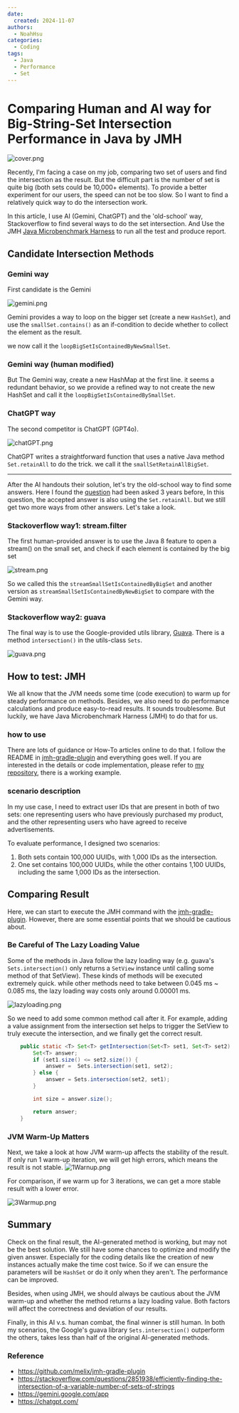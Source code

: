 ```yaml
---
date:
  created: 2024-11-07
authors:
  - NoahHsu
categories:
  - Coding
tags:
  - Java
  - Performance
  - Set
---
```

# Comparing Human and AI way for Big-String-Set Intersection Performance in Java by JMH

![cover.png](resources/BigSetIntersec/cover.png)

Recently, I'm facing a case on my job, comparing two set of users and find the intersection as the result. But the difficult part is the number of set is quite big (both sets could be 10,000+ elements). To provide a better experiment for our users, the speed can not be too slow. So I want to find a relatively quick way to do the intersection work. 

In this article, I use AI (Gemini, ChatGPT) and the 'old-school' way, Stackoverflow to find several ways to do the set intersection. And Use the JMH [Java Microbenchmark Harness](https://github.com/openjdk/jmh) to run all the test and produce report.

<!-- more -->

## Candidate Intersection Methods

### Gemini way

First candidate is the Gemini 

![gemini.png](resources/BigSetIntersec/gemini.png)

Gemini provides a way to loop on the bigger set (create a new `HashSet`), and use the `smallSet.contains()` as an if-condition to decide whether to collect the element as the result.

we now call it the `loopBigSetIsContainedByNewSmallSet`.

### Gemini way (human modified)

But The Gemini way, create a new HashMap at the first line. it seems a redundant behavior, so we provide a refined way to not create the new HashSet and call it the `loopBigSetIsContainedBySmallSet`.

### ChatGPT way

The second competitor is ChatGPT (GPT4o).

![chatGPT.png](resources/BigSetIntersec/chatGPT.png)

ChatGPT writes a straightforward function that uses a native Java method `Set.retainAll` to do the trick. we call it the `smallSetRetainAllBigSet`.

---

After the AI handouts their solution, let's try the old-school way to find some answers. Here I found the [question](https://stackoverflow.com/questions/2851938/efficiently-finding-the-intersection-of-a-variable-number-of-sets-of-strings) had been asked 3 years before, In this question, the accepted answer is also using the `Set.retainAll`. but we still get two more ways from other answers. Let's take a look.

### Stackoverflow way1: stream.filter

The first human-provided answer is to use the Java 8 feature to open a stream() on the small set, and check if each element is contained by the big set 

![stream.png](resources/BigSetIntersec/stream.png)

So we called this the `streamSmallSetIsContainedByBigSet` and another version as `streamSmallSetIsContainedByNewBigSet` to compare with the Gemini way.

### Stackoverflow way2: guava

The final way is to use the Google-provided utils library, [Guava](https://github.com/google/guava). There is a method `intersection()` in the utils-class `Sets`. 

![guava.png](resources/BigSetIntersec/guava.png)

## How to test: JMH

We all know that the JVM needs some time (code execution) to warm up for steady performance on methods. Besides, we also need to do performance calculations and produce easy-to-read results. It sounds troublesome. But luckily, we have Java Microbenchmark Harness (JMH) to do that for us.

### how to use

There are lots of guidance or How-To articles online to do that. I follow the README in [jmh-gradle-plugin](https://github.com/melix/jmh-gradle-plugin) and everything goes well. If you are interested in the details or code implementation, please refer to [my repository](https://github.com/NoahHsu/performance-benchmark/tree/main/src/jmh/java/org/example/bigset/intersacation), there is a working example.

### scenario description

In my use case, I need to extract user IDs that are present in both of two sets: one representing users who have previously purchased my product, and the other representing users who have agreed to receive advertisements.

To evaluate performance, I designed two scenarios:

1. Both sets contain 100,000 UUIDs, with 1,000 IDs as the intersection.
2. One set contains 100,000 UUIDs, while the other contains 1,100 UUIDs, including the same 1,000 IDs as the intersection. 

## Comparing Result

Here, we can start to execute the JMH command with the [jmh-gradle-plugin](https://github.com/melix/jmh-gradle-plugin). However, there are some essential points that we should be cautious about.

### Be Careful of The Lazy Loading Value

Some of the methods in Java follow the lazy loading way (e.g. guava's `Sets.intersection()` only returns a `SetView` instance until calling some method of that SetView). These kinds of methods will be executed extremely quick. while other methods need to take between 0.045 ms ~ 0.085 ms, the lazy loading way costs only around 0.00001 ms.

![lazyloading.png](resources/BigSetIntersec/lazyloading.png)

So we need to add some common method call after it. For example, adding a value assignment from the intersection set helps to trigger the SetView to truly execute the intersection, and we finally get the correct result.

```java
    public static <T> Set<T> getIntersection(Set<T> set1, Set<T> set2) {
        Set<T> answer;
        if (set1.size() <= set2.size()) {
            answer =  Sets.intersection(set1, set2);
        } else {
            answer = Sets.intersection(set2, set1);
        }

        int size = answer.size();

        return answer;
    }
```

### JVM Warm-Up Matters

Next, we take a look at how JVM warm-up affects the stability of the result. If only run 1 warm-up iteration, we will get high errors, which means the result is not stable.
![1Warnup.png](resources/BigSetIntersec/1Warmup.png)

For comparison, if we warm up for 3 iterations, we can get a more stable result with a lower error.

![3Warmup.png](resources/BigSetIntersec/3Warmup.png)

## Summary

Check on the final result, the AI-generated method is working, but may not be the best solution. We still have some chances to optimize and modify the given answer. Especially for the coding details like the creation of new instances actually make the time cost twice. So if we can ensure the parameters will be `HashSet` or do it only when they aren't. The performance can be improved. 

Besides, when using JMH, we should always be cautious about the JVM warm-up and whether the method returns a lazy loading value. Both factors will affect the correctness and deviation of our results.

Finally, in this AI v.s. human combat, the final winner is still human. In both my scenarios, the Google's guava library `Sets.intersection()` outperform the others, takes less than half of the original AI-generated methods. 

### Reference

- https://github.com/melix/jmh-gradle-plugin
- https://stackoverflow.com/questions/2851938/efficiently-finding-the-intersection-of-a-variable-number-of-sets-of-strings
- https://gemini.google.com/app
- https://chatgpt.com/
